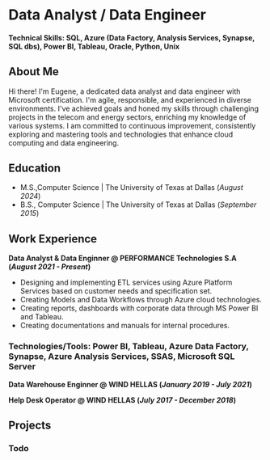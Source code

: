 # Data Analyst / Data Engineer
#### Technical Skills: SQL, Azure (Data Factory, Analysis Services, Synapse, SQL dbs), Power BI, Tableau, Oracle, Python, Unix


## About Me
Hi there! I'm Eugene, a dedicated data analyst and data engineer with Microsoft certification. I'm agile, responsible, and experienced in diverse environments. I've achieved goals and honed my skills through challenging projects in the telecom and energy sectors, enriching my knowledge of various systems. I am committed to continuous improvement, consistently exploring and mastering tools and technologies that enhance cloud computing and data engineering.

## Education   		
- M.S.,Computer Science 	| The University of Texas at Dallas (_August 2024_)	 			        		
- B.S., Computer Science | The University of Texas at Dallas (_September 2015_)

## Work Experience
**Data Analyst & Data Enginner @ PERFORMANCE Technologies S.A (_August 2021 - Present_)**
- Designing and implementing ETL services using Azure Platform Services based on customer needs and specification set. 
- Creating Models and Data Workflows through Azure cloud technologies. 
- Creating reports, dashboards with corporate data through MS Power BI and Tableau. 
- Creating documentations and manuals for internal procedures.
### Technologies/Tools: Power BI, Tableau, Azure Data Factory, Synapse, Azure Analysis Services, SSAS, Microsoft SQL Server


**Data Warehouse Enginner @ WIND HELLAS (_January 2019 - July 2021_)**

**Help Desk Operator @ WIND HELLAS (_July 2017 - December 2018_)**

## Projects
### Todo
